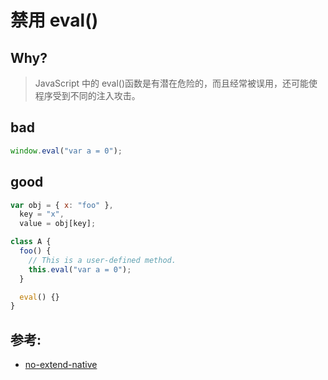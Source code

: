 # 禁用 eval()

## Why?

> JavaScript 中的 eval()函数是有潜在危险的，而且经常被误用，还可能使程序受到不同的注入攻击。

## bad

```js
window.eval("var a = 0");
```

## good

```js
var obj = { x: "foo" },
  key = "x",
  value = obj[key];

class A {
  foo() {
    // This is a user-defined method.
    this.eval("var a = 0");
  }

  eval() {}
}
```

## 参考:

- [no-extend-native](https://eslint.org/docs/rules/no-extend-native)
